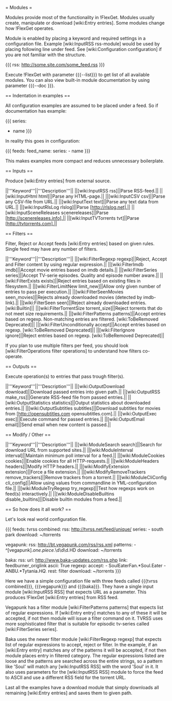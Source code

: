 = Modules =

Modules provide most of the functionality in !FlexGet. Modules usually create, manipulate or download [wiki:Entry entries]. Some modules change how !FlexGet operates.

Module is enabled by placing a keyword and required settings in a configuration file. Example [wiki:InputRSS rss-module] would be used by placing following line under feed. See [wiki:Configuration configuration] if you are not familiar with the structure.

{{{
rss: http://some.site.com/some_feed.rss
}}}

Execute !FlexGet with parameter {{{--list}}} to get list of all available modules. You can also view built-in module documentation by using parameter {{{--doc <keyword>}}}.

== Indentation in examples ==

All configuration examples are assumed to be placed under a feed. So if documentation has example:

{{{
series:
  - name
}}}

In reality this goes in configuration:

{{{
feeds:
  feed_name:
    series:
      - name
}}}

This makes examples more compact and reduces unnecessary boilerplate.

== Inputs ==

Produce [wiki:Entry entries] from external source.

||'''Keyword'''||'''Description'''||
||[wiki:InputRSS rss]||Parse RSS-feed.||
||[wiki:InputHtml html]||Parse any HTML-page.||
||[wiki:InputCSV csv]||Parse any CSV-file from URL.||
||[wiki:InputText text]||Parse any text data from URL.||
||[wiki:InputRlsLog rlslog]||Parse [http://rlslog.net].||
||[wiki:InputSceneReleases scenereleases]||Parse [http://scenereleases.info].||
||[wiki:InputTVTorrents tvt]||Parse [http://tvtorrents.com].||

== Filters ==

Filter, Reject or Accept feeds [wiki:Entry entries] based on given rules. Single feed may have any number of filters.

||'''Keyword'''||'''Description'''||
||[wiki:FilterRegexp regexp]||Reject, Accept and Filter content by using regular expression.||
||[wiki:FilterImdb imdb]||Accept movie entries based on imdb details.||
||[wiki:FilterSeries series]||Accept TV-serie episodes. Quality and episode number aware.||
||[wiki:FilterExists exists]||Reject entries based on existing files in filesystem.||
||[wiki:FilterLimitNew limit_new]||Allow only given number of entries to pass per execution.||
||[wiki:FilterSeenMovies seen_movies]||Rejects already downloaded movies (detected by imdb-link).||
||[wiki:FilterSeen seen]||Reject already downloaded entries. [wiki:Builtin]||
||[wiki:FilterTorrentSize torrent_size]||Reject torrents that do not meet size requirements.||
||[wiki:FilterPatterns patterns]||Accept entries based on regexp. Non-matching entries are filtered. [wiki:ToBeRemoved Deprecated]||
||[wiki:FilterUnconditionally accept]||Accept entries based on regexp. [wiki:ToBeRemoved Deprecated]||
||[wiki:FilterIgnore ignore]||Reject entries based on regexp. [wiki:ToBeRemoved Deprecated]||

If you plan to use multiple filters per feed, you should look [wiki:FilterOperations filter operations] to understand how filters co-operate.

== Outputs ==

Execute operation(s) to entries that pass trough filter(s).

||'''Keyword'''||'''Description'''||
||[wiki:OutputDownload download]||Download passed entries into given path.||
||[wiki:OutputRSS make_rss]||Generate RSS-feed file from passed entries.||
||[wiki:OutputStatistics statistics]||Output statistics about downloaded entries.||
||[wiki:OutputSubtitles subtitles]||Download subtitles for movies from [http://opensubtitles.com opensubtitles.com].||
||[wiki:OutputExec exec]||Execute command for passed entries.||
||[wiki:OutputEmail email]||Send email when new content is passed.||

== Modify / Other ==

||'''Keyword'''||'''Description'''||
||[wiki:ModuleSearch search]||Search for download URL from supported sites.||
||[wiki:ModuleInterval interval]||Maintain minimum poll interval for a feed.||
||[wiki:ModuleCookies cookies]||Enable cookies for all HTTP-requests.||
||[wiki:ModuleHeaders headers]||Modify HTTP headers.||
||[wiki:ModifyExtension extension]||Force a file extension.||
||[wiki:ModifyRemoveTrackers remove_trackers]||Remove trackers from a torrent.||
||[wiki:ModuleCliConfig cli_config]||Allow using values from commandline in YML-configuration file.||
||[wiki:ModuleTryRegexp try_regexp]||Test how regexps work on feed(s) interactively.||
||[wiki:ModuleDisableBuiltins disable_builtins]||Disable builtin modules from a feed.||

== So how does it all work? ==

Let's look real world configuration file.

{{{
feeds:
  tvrss combined:
    rss: http://tvrss.net/feed/unique/
    series:
      - south park
    download: ~/torrents

  vegapunk:
    rss: http://bt.vegapunk.com/rss/rss.xml
    patterns:
      - ^\[vegapunk\].*one.piece.*\d\d\d.HD
    download: ~/torrents

  baka:
    rss: 
      url: http://www.baka-updates.com/rss.php
      link: feedburner_origlink
      ascii: True
    regexp:
      accept:
        - SoulEaterFan.*Soul.Eater
        - ANBU.*Tytania.*HQ.*
      rest: filter
    download: ~/torrents
}}}

Here we have a simple configuration file with three feeds called {{{tvrss combined}}}, {{{vegapunk}}} and {{{baka}}}. They have a single input module [wiki:InputRSS RSS] that expects URL as a parameter.
This produces !FlexGet [wiki:Entry entries] from RSS feed. 

Vegapunk has a filter module [wiki:FilterPatterns patterns] that expects list of regular expressions. If [wiki:Entry entry] matches to any of these it will be accepted, if not then module will issue a filter command on it. TVRSS uses more sophisticated filter that is suitable for episodic tv-series called [wiki:FilterSeries series].

Baka uses the newer filter module [wiki:FilterRegexp regexp] that expects list of regular expressions to accept, reject or filter. In the example, if an [wiki:Entry entry] matches any of the patterns it will be accepted, if not then module places entry in filtered category. The regular expressions listed are loose and the patterns are searched across the entire strings, so a pattern like 'Soul' will match any [wiki:InputRSS RSS] with the word 'Soul' in it. It also uses parameters for the [wiki:InputRSS RSS] module to force the feed to ASCII and use a different RSS field for the torrent URL.

Last all the examples have a download module that simply downloads all remaining [wiki:Entry entries] and saves them to given path.